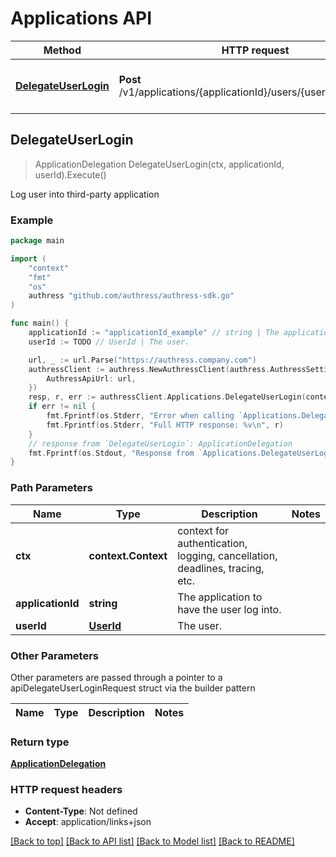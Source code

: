 # Applications API

Method | HTTP request | Description
------------- | ------------- | -------------
[**DelegateUserLogin**](#DelegateUserLogin) | **Post** /v1/applications/{applicationId}/users/{userId}/delegation | Log user into third-party application



## DelegateUserLogin

> ApplicationDelegation DelegateUserLogin(ctx, applicationId, userId).Execute()

Log user into third-party application



### Example

```go
package main

import (
	"context"
	"fmt"
	"os"
	authress "github.com/authress/authress-sdk.go"
)

func main() {
	applicationId := "applicationId_example" // string | The application to have the user log into.
	userId := TODO // UserId | The user.

	url, _ := url.Parse("https://authress.company.com")
	authressClient := authress.NewAuthressClient(authress.AuthressSettings{
		AuthressApiUrl: url,
	})
	resp, r, err := authressClient.Applications.DelegateUserLogin(context.Background(), applicationId, userId).Execute()
	if err != nil {
		fmt.Fprintf(os.Stderr, "Error when calling `Applications.DelegateUserLogin``: %v\n", err)
		fmt.Fprintf(os.Stderr, "Full HTTP response: %v\n", r)
	}
	// response from `DelegateUserLogin`: ApplicationDelegation
	fmt.Fprintf(os.Stdout, "Response from `Applications.DelegateUserLogin`: %v\n", resp)
}
```

### Path Parameters


Name | Type | Description  | Notes
------------- | ------------- | ------------- | -------------
**ctx** | **context.Context** | context for authentication, logging, cancellation, deadlines, tracing, etc.
**applicationId** | **string** | The application to have the user log into. | 
**userId** | [**UserId**](.md) | The user. | 

### Other Parameters

Other parameters are passed through a pointer to a apiDelegateUserLoginRequest struct via the builder pattern


Name | Type | Description  | Notes
------------- | ------------- | ------------- | -------------



### Return type

[**ApplicationDelegation**](ApplicationDelegation.md)

### HTTP request headers

- **Content-Type**: Not defined
- **Accept**: application/links+json

[[Back to top]](#) [[Back to API list]](./README.md#documentation-for-api-endpoints)
[[Back to Model list]](./README.md#documentation-for-models)
[[Back to README]](./README.md)

